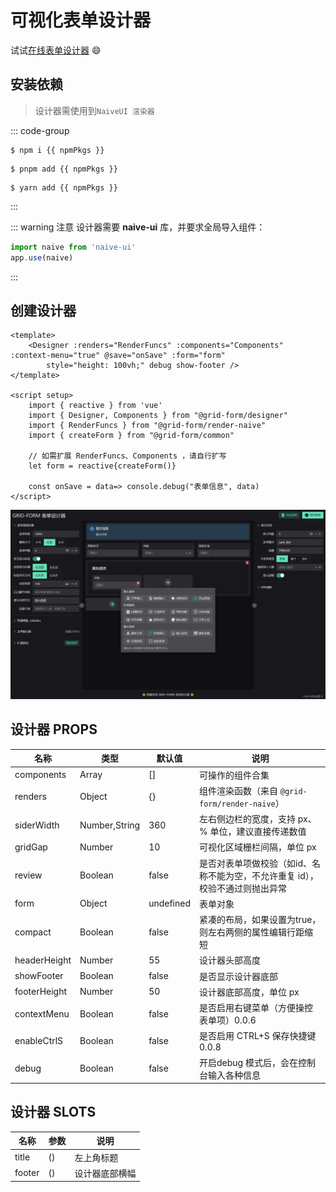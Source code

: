 # 可视化表单设计器

<script setup>
    const npmPkgs = '@grid-form/designer @grid-form/render-naive'
</script>

试试<a href="../demo/designer" target="_blank">在线表单设计器</a> 😄

## 安装依赖
> 设计器需使用到`NaiveUI 渲染器`

::: code-group
```sh-vue [npm]
$ npm i {{ npmPkgs }}
```

```sh-vue [pnpm]
$ pnpm add {{ npmPkgs }}
```

```sh-vue [yarn]
$ yarn add {{ npmPkgs }}
```
:::

::: warning 注意
设计器需要 **naive-ui** 库，并要求全局导入组件：

```js {2}
import naive from 'naive-ui'
app.use(naive)
```
:::

## 创建设计器

```js-vue
<template>
    <Designer :renders="RenderFuncs" :components="Components" :context-menu="true" @save="onSave" :form="form" 
        style="height: 100vh;" debug show-footer />
</template>

<script setup>
    import { reactive } from 'vue'
    import { Designer, Components } from "@grid-form/designer"
    import { RenderFuncs } from "@grid-form/render-naive"
    import { createForm } from "@grid-form/common"

    // 如需扩展 RenderFuncs、Components ，请自行扩写
    let form = reactive{createForm()}

    const onSave = data=> console.debug("表单信息", data)
</script>
```

![设计器](/designer.png)


## 设计器 PROPS

名称|类型|默认值|说明
-|-|-|-
components|Array|[]|可操作的组件合集
renders|Object|{}|组件渲染函数（来自 `@grid-form/render-naive`）
siderWidth|Number,String|360|左右侧边栏的宽度，支持 px、% 单位，建议直接传递数值
gridGap|Number|10|可视化区域栅栏间隔，单位 px
review|Boolean|false|是否对表单项做校验（如id、名称不能为空，不允许重复 id），校验不通过则抛出异常
form|Object|undefined|表单对象
compact|Boolean|false|紧凑的布局，如果设置为true，则左右两侧的属性编辑行距缩短
headerHeight|Number|55|设计器头部高度
showFooter|Boolean|false|是否显示设计器底部
footerHeight|Number|50|设计器底部高度，单位 px
contextMenu|Boolean|false|是否启用右键菜单（方便操控表单项）<Badge>0.0.6</Badge>
enableCtrlS|Boolean|false|是否启用 CTRL+S 保存快捷键 <Badge>0.0.8</Badge>
debug|Boolean|false|开启debug 模式后，会在控制台输入各种信息

## 设计器 SLOTS

名称|参数|说明
-|-|-
title|()|左上角标题
footer|()|设计器底部横幅
